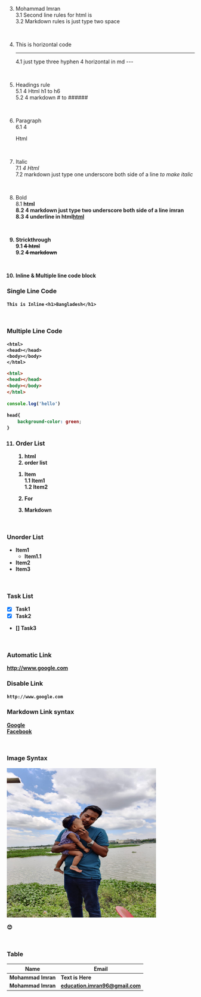 <!-- markdown tutorial-->  
3. Mohammad Imran  
	3.1 Second line rules for html is <br/>
	3.2 Markdown rules is just type two space 
    
    <br/> 
4. This is horizontal code<hr/>
	4.1 just type three hyphen 4 horizontal in md ---  

    <br/>
5. Headings rule  
	5.1 4 Html h1 to h6  
	5.2 4 markdown # to ######  

    <br/>
6. Paragraph  
	6.1 4 <p>Html</p>

    <br/>
7. Italic  
	7.1 <i>4 Html</i>  
	7.2 markdown just type one underscore both side of a line _to make italic_ 

    <br/> 
8. Bold  
	8.1 <b>html  
	8.2 4 markdown just type two underscore both side of a line __imran__  
	8.3 4 underline in html<u>html</u>  

    <br/>
9. Strickthrough  
	9.1 <del>4 html</del>  
	9.2 ~~4 markdown~~  

    <br/>
10. Inline & Multiple line code block  

### Single Line Code
`This is Inline`
`<h1>Bangladesh</h1>`

<br/>

### Multiple Line Code
```
<html>
<head></head>
<body></body>
</html>

```
```html
<html>
<head></head>
<body></body>
</html>
```
```javascript
console.log('hello')
```
```css
head{
    background-color: green;
}
```
11. ### Order List

    <ol>
    <li>html</li>
    <li>order list</li>
    </ol>

    1. Item<br>
        1.1 Item1  
        1.2 Item2
    2. For 

    3. Markdown

    <br/>
### Unorder List

- Item1
    - Item1.1
- Item2
- Item3

 <br/>

### Task List
- [x] Task1
- [x] Task2
- [] Task3

<br/>

### Automatic Link

http://www.google.com

### Disable Link

`http://www.google.com`

### Markdown Link syntax

[Google](websitelink)  
[Facebook](facebookline)


</br>

### Image Syntax   

<!--![Profile](./images/imran_tasneem.jpg)-->
<img src="./images/imran_tasneem.jpg" width="400" height="400" title="profile image"/>  


</br>

😊

</br>

### Table  

| Name | Email |
| -----| ----- |
| Mohammad Imran | Text is Here |
| Mohammad Imran | education.imran96@gmail.com |

<!--all link is here-->
[websitelink]: http://www.google.com
[facebooklink]: http://www.facebook.com

